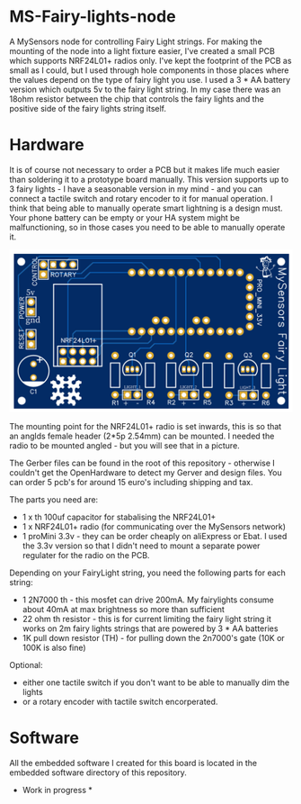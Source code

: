 # MS-Fairy-lights-node
A MySensors node for controlling Fairy Light strings. For making the mounting of the node into a light fixture easier, I've created a small PCB which supports NRF24L01+ radios only. I've kept the footprint of the PCB as small as I could, but I used through hole components in those places where the values depend on the type of fairy light you use. I used a 3 * AA battery version which outputs 5v to the fairy light string. In my case there was an 18ohm resistor between the chip that controls the fairy lights and the positive side of the fairy lights string itself.

# Hardware
It is of course not necessary to order a PCB but it makes life much easier than soldering it to a prototype board manually. This version supports up to 3 fairy lights - I have a seasonable version in my mind - and you can connect a tactile switch and rotary encoder to it for manual operation. I think that being able to manually operate smart lightning is a design must. Your phone battery can be empty or your HA system might be malfunctioning, so in those cases you need to be able to manually operate it.

![alt text](PCB%202d%20photo.png)

The mounting point for the NRF24L01+ radio is set inwards, this is so that an anglds female header (2*5p 2.54mm) can be mounted. I needed the radio to be mounted angled - but you will see that in a picture.

The Gerber files can be found in the root of this repository - otherwise I couldn't get the OpenHardware to detect my Gerver and design files. You can order 5 pcb's for around 15 euro's including shipping and tax.

The parts you need are:
- 1 x th 100uf capacitor for stabalising the NRF24L01+
- 1 x NRF24L01+ radio (for communicating over the MySensors network)
- 1 proMini 3.3v - they can be order cheaply on aliExpress or Ebat. I used the 3.3v version so that I didn't need to mount a separate power regulater for the radio on the PCB.

Depending on your FairyLight string, you need the following parts for each string:
- 1 2N7000 th - this mosfet can drive 200mA. My fairylights consume about 40mA at max brightness so more than sufficient
- 22 ohm th resistor - this is for current limiting the fairy light string it works on 2m fairy lights strings that are powered by 3  * AA batteries
- 1K pull down resistor (TH) - for pulling down the 2n7000's gate (10K or 100K is also fine)

Optional:
- either one tactile switch if you don't want to be able to manually dim the lights
- or a rotary encoder with tactile switch encorperated.

# Software
All the embedded software I created for this board is located in the embedded software directory of this repository. 

* Work in progress *
